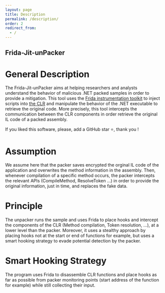 ```yaml
---
layout: page
title: Description
permalink: /description/
order: 2
redirect_from:
  - /
---
```


## Frida-Jit-unPacker

# General Description
The Frida-Jit-unPacker aims at helping researchers and analysts understand the behavior of malicious .NET packed samples in order to provide a mitigation. 
This tool uses the [Frida instrumentation toolkit](https://frida.re/) to inject scripts into [the CLR](https://en.wikipedia.org/wiki/Common_Language_Runtime) and manipulate the behavior of the .NET executable to retrieve the original code.
More precisely, this tool intercepts the communication between the CLR components in order retrieve the original IL code of a packed assembly.

If you liked this software, please, add a GitHub star ⭐️, thank you !

# Assumption
We assume here that the packer saves encrypted the orginal IL code of the application and overwrites the method information in the assembly. Then, whenever compilation of a specific method occurs, the packer intercepts the relevant APIs (CompileMethod, ResolveToken ...) in order to provide the original information, just in time, and replaces the fake data.

# Principle
The unpacker runs the sample and uses Frida to place hooks and intercept the components of the CLR (Method compilation, Token resolution, ...), at a lower level than the packer. Moreover, it uses a stealthy approach by placing hooks not at the start or end of functions for example, but uses a smart hooking strategy to evade potential detection by the packer. 

# Smart Hooking Strategy
The program uses Frida to disassemble CLR functions and place hooks as far as possible from packer monitoring points (start address of the function for example) while still collecting their input.